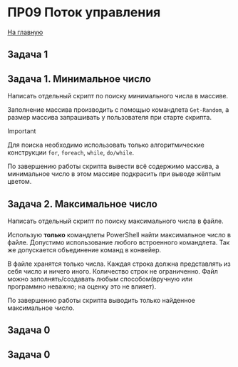 # ПР09 Поток управления

[На главную](/mdk0401.github.io)

## Задача 1


## Задача 1. Минимальное число
Написать отдельный скрипт по поиску минимального числа в массиве.

Заполнение массива производить с помощью командлета `Get-Random`, а размер массива запрашивать у пользователя при старте скрипта.  

> [!IMPORTANT]
> Для поиска необходимо использовать только алгоритмические конструкции `for`, `foreach`, `while`, `do/while`.

По завершению работы скрипта вывести всё содержимо массива, а минимальное число в этом массиве подкрасить при выводе жёлтым цветом.

## Задача 2. Максимальное число
Написать отдельный скрипт по поиску максимального числа в файле.

Использую **только** командлеты PowerShell найти максимальное число в файле. Допустимо использование любого встроенного командлета. Так же допускается объединение команд в конвейер.

В файле хранятся только числа. Каждая строка должна представлять из себя число и ничего иного. Количество строк не ограниченно. Файл можно заполнять/создавать любым способом(вручную или программно неважно; на оценку это не влияет).

По завершению работы скрипта выводить только найденное максимальное число.


## Задача 0


## Задача 0

